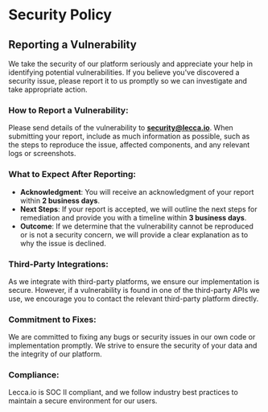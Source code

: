 # Security Policy

## Reporting a Vulnerability

We take the security of our platform seriously and appreciate your help in identifying potential vulnerabilities. If you believe you've discovered a security issue, please report it to us promptly so we can investigate and take appropriate action.

### How to Report a Vulnerability:

Please send details of the vulnerability to **security@lecca.io**. When submitting your report, include as much information as possible, such as the steps to reproduce the issue, affected components, and any relevant logs or screenshots.

### What to Expect After Reporting:

- **Acknowledgment**: You will receive an acknowledgment of your report within **2 business days**.
- **Next Steps**: If your report is accepted, we will outline the next steps for remediation and provide you with a timeline within **3 business days**.
- **Outcome**: If we determine that the vulnerability cannot be reproduced or is not a security concern, we will provide a clear explanation as to why the issue is declined.

### Third-Party Integrations:

As we integrate with third-party platforms, we ensure our implementation is secure. However, if a vulnerability is found in one of the third-party APIs we use, we encourage you to contact the relevant third-party platform directly.

### Commitment to Fixes:

We are committed to fixing any bugs or security issues in our own code or implementation promptly. We strive to ensure the security of your data and the integrity of our platform.

### Compliance:

Lecca.io is SOC II compliant, and we follow industry best practices to maintain a secure environment for our users.
